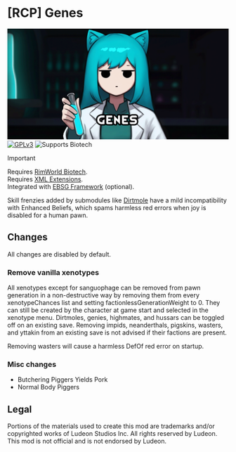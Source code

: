 <!--[![GPLv3][badge-license]](https://www.gnu.org/licenses/gpl-3.0) -->
[badge-license]: https://img.shields.io/badge/License-GPLv3-lightgray
<!--![Supports Royalty][badge-dlc-royalty] supports Royalty DLC-->
[badge-dlc-royalty]: https://img.shields.io/badge/DLC-Royalty-gold
<!--![Supports Ideology][badge-dlc-ideology] supports Ideology DLC-->
[badge-dlc-ideology]: https://img.shields.io/badge/DLC-Ideology-indianred
<!--![Supports Biotech][badge-dlc-biotech] supports Biotech DLC-->
[badge-dlc-biotech]: https://img.shields.io/badge/DLC-Biotech-mediumturquoise
<!--![Supports Anomaly][badge-dlc-anomaly] supports Anomaly DLC-->
[badge-dlc-anomaly]: https://img.shields.io/badge/DLC-Anomaly-darkseagreen
<!--![Supports Odyssey][badge-dlc-odyssey] supports Odyssey DLC-->
[badge-dlc-odyssey]: https://img.shields.io/badge/DLC-Odyssey-mediumpurple

# [RCP] Genes
![](About/Preview.png)\
[![GPLv3][badge-license]](https://www.gnu.org/licenses/gpl-3.0) ![Supports Biotech][badge-dlc-biotech]

> [!IMPORTANT]
> Requires [RimWorld Biotech](https://store.steampowered.com/app/1826140/RimWorld__Biotech/).\
> Requires [XML Extensions](https://steamcommunity.com/sharedfiles/filedetails/?id=2574315206).\
> Integrated with [EBSG Framework](https://steamcommunity.com/sharedfiles/filedetails/?id=3112549163) (optional).

Skill frenzies added by submodules like [Dirtmole](https://github.com/RimCorePlus/Genes-Dirtmole) have a mild incompatibility with Enhanced Beliefs, which spams harmless red errors when joy is disabled for a human pawn.

## Changes
All changes are disabled by default.

### Remove vanilla xenotypes
All xenotypes except for sanguophage can be removed from pawn generation in a non-destructive way by removing them from every xenotypeChances list and setting factionlessGenerationWeight to 0. They can still be created by the character at game start and selected in the xenotype menu. Dirtmoles, genies, highmates, and hussars can be toggled off on an existing save. Removing impids, neanderthals, pigskins, wasters, and yttakin from an existing save is not advised if their factions are present.

Removing wasters will cause a harmless DefOf red error on startup.

### Misc changes
- Butchering Piggers Yields Pork
- Normal Body Piggers

## Legal
Portions of the materials used to create this mod are trademarks and/or copyrighted works of Ludeon Studios Inc. All rights reserved by Ludeon. This mod is not official and is not endorsed by Ludeon.